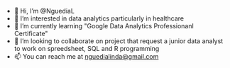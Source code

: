 - 👋 Hi, I’m @NguediaL
- 👀 I’m interested in data analytics particularly in healthcare
- 🌱 I’m currently learning "Google Data Analytics Professionanl Certificate"
- 💞️ I’m looking to collaborate on project that request a junior data analyst to work on spreedsheet, SQL and R programming
- 📫 You can reach me at nguedialinda@gmail.com 

<!---
NguediaL/NguediaL is a ✨ special ✨ repository because its `README.md` (this file) appears on your GitHub profile.
You can click the Preview link to take a look at your changes.
--->
